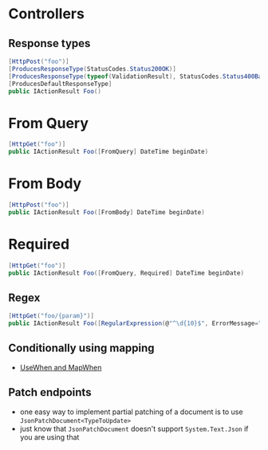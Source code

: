 # Controllers

## Response types
```cs
[HttpPost("foo")]
[ProducesResponseType(StatusCodes.Status200OK)]
[ProducesResponseType(typeof(ValidationResult), StatusCodes.Status400BadRequest)]
[ProducesDefaultResponseType]
public IActionResult Foo()
```

# From Query
```cs
[HttpGet("foo")]
public IActionResult Foo([FromQuery] DateTime beginDate)
```

# From Body
```cs
[HttpPost("foo")]
public IActionResult Foo([FromBody] DateTime beginDate)
```

# Required
```cs
[HttpGet("foo")]
public IActionResult Foo([FromQuery, Required] DateTime beginDate)
```

## Regex
```cs
[HttpGet("foo/{param}")]
public IActionResult Foo([RegularExpression(@"^\d{10}$", ErrorMessage="param must be 10 digits")] string param)
```

## Conditionally using mapping
- [UseWhen and MapWhen](https://docs.microsoft.com/en-us/aspnet/core/fundamentals/middleware/?view=aspnetcore-5.0#branch-the-middleware-pipeline)

## Patch endpoints
- one easy way to implement partial patching of a document is to use `JsonPatchDocument<TypeToUpdate>`
- just know that `JsonPatchDocument` doesn't support `System.Text.Json` if you are using that